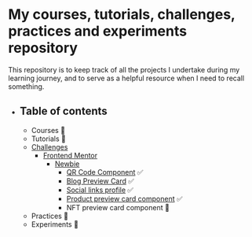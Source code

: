 # My courses, tutorials, challenges, practices and experiments repository

This repository is to keep track of all the projects I undertake during my learning journey, and to serve as a helpful resource when I need to recall something.

- ## Table of contents
  - Courses 🚧
  - Tutorials 🚧
  - [Challenges](./challenges)
    - [Frontend Mentor](./challenges/frontendMentor)
      - [Newbie](./challenges/frontendMentor/newbie)
        - [QR Code Component](./challenges/frontendMentor/newbie/qr-code-component) ✅
        - [Blog Preview Card](./challenges/frontendMentor/newbie/blog-preview-card/) ✅
        - [Social links profile](./challenges/frontendMentor/newbie/social-links-profile/) ✅
        - [Product preview card component](./challenges/frontendMentor/newbie/product-preview-card-component/) ✅
        - NFT preview card component 🚧
  - Practices 🚧
  - Experiments 🚧
